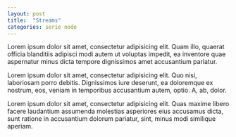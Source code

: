 ```yaml
---
layout: post
title:  "Streams"
categories: serie node
---
```


Lorem ipsum dolor sit amet, consectetur adipisicing elit. Quam illo, quaerat officia blanditiis adipisci modi autem ut voluptas impedit, ea inventore quae aspernatur minus dicta tempore dignissimos amet accusantium pariatur.

Lorem ipsum dolor sit amet, consectetur adipisicing elit. Quo nisi, laboriosam porro debitis. Dignissimos iure deserunt, ea doloremque ex nostrum, eos, veniam in temporibus accusantium autem, optio. A, ab, dolor.

Lorem ipsum dolor sit amet, consectetur adipisicing elit. Quas maxime libero facere laudantium assumenda molestias asperiores eius accusamus dicta, sunt ratione in accusantium dolorum pariatur, sint, minus modi similique aperiam.